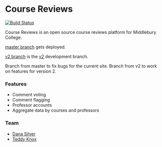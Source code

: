 # Course Reviews

[![Build Status](https://travis-ci.org/coursereviews/coursereviews.png?branch=master)](https://travis-ci.org/coursereviews/coursereviews)

Course Reviews is an open source course reviews platform for Middlebury College.

[master branch](https://github.com/coursereviews/coursereviews/tree/master) gets deployed.

[v2 branch](https://github.com/coursereviews/coursereviews/tree/v2) is the
[v2](https://github.com/coursereviews/coursereviews/milestones/v2.0) development
branch.

Branch from master to fix bugs for the current site. Branch from v2 to work on
features for version 2.

### Features

 - Comment voting
 - Comment flagging
 - Professor accounts
 - Aggregate data by courses and professors

### Team

 - [Dana Silver](https://github.com/danasilver)
 - [Teddy Knox](https://github.com/teddyknox)